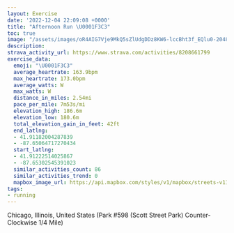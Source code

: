 ```yaml
---
layout: Exercise
date: '2022-12-04 22:09:08 +0000'
title: "Afternoon Run \U0001F3C3"
toc: true
image: "/assets/images/oR4AIG7Vje9MkQ5sZlUdgDDz8KW6-lccBht3f_EQlu0-2048x1536.jpg.jpeg"
description:
strava_activity_url: https://www.strava.com/activities/8208661799
exercise_data:
  emoji: "\U0001F3C3"
  average_heartrate: 163.9bpm
  max_heartrate: 173.0bpm
  average_watts: W
  max_watts: W
  distance_in_miles: 2.54mi
  pace_per_mile: 7m53s/mi
  elevation_high: 186.6m
  elevation_low: 180.6m
  total_elevation_gain_in_feet: 42ft
  end_latlng:
  - 41.91182004287839
  - -87.65064717270434
  start_latlng:
  - 41.91222514025867
  - -87.65302545391023
  similar_activities_count: 86
  similar_activities_trend: 0
  mapbox_image_url: https://api.mapbox.com/styles/v1/mapbox/streets-v11/static/path-5+787af2-1.0(c%7Cx~F%60k~uOBu%40LKVk%40bCoDf%40k%40Rc%40Wk%40C%5DGkNI%7DC%40sDCcAB%7BBBO%40GHIj%40e%40HCFAv%40BJNBlFD%5CDLJNHFPDjACTENOJSHe%40AsACqAIWKSIGQEm%40%3Fo%40FQHIHO%60%40ATDbA%3FpA%3FLDRRXLHPDx%40AZEPKNSDUB%5BAsCIc%40MSIGQGa%40%3F%7D%40FOFORERChBDrADRLRTNtA%40PCNKNUF%5B%40YCuCIYMSQKICq%40%40a%40DUBIDMPK%60%40Dz%40%40jBBXFLLNXLpACJCNILOJ%5DB%5BCiCC%5BCIMUMKMEi%40%3F%7B%40HOFGHOb%40BpC%40f%40FTFJVPPDx%40AXCPKLQF%5BB%5DAeCE%5DGUOMSI_%40AcAFQHQ%60%40CXB~BBj%40FRRVPHnACPCPKP%5BD%5DEaDEYGMUSOEYCkB%3FOEMMkBHGDAVBbA%3FlBF~ACfBFhACZ%40%5EAf%40Bv%40A%60BBdACvA%3FNH%60%40Ch%40BdAGlAQ%5C),pin-s-s+e5b22e(-87.65121,41.91186),pin-s-f+89ae00(-87.64937999999985,41.91092999999999)/auto/800x800?access_token=pk.eyJ1Ijoiam9zaGJlY2ttYW4iLCJhIjoiY205eWR2aDd1MWZ6djJrbXc4a3M0bWZleiJ9.XiG9OWkNcZk2QzjJbxLB4A
tags:
- running
---
```




Chicago, Illinois, United States (Park #598 (Scott Street Park) Counter-Clockwise 1/4 Mile)
